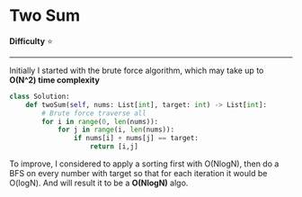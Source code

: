 # Two Sum

**Difficulty** :star:

---
Initially I started with the brute force algorithm, which may take up to **O(N^2) time complexity**
```python
class Solution:
    def twoSum(self, nums: List[int], target: int) -> List[int]:
        # Brute force traverse all
        for i in range(0, len(nums)):
            for j in range(i, len(nums)):
                if nums[i] + nums[j] == target:
                    return [i,j]
```

To improve, I considered to apply a sorting first with O(NlogN), then do a BFS on every number with target so that for each iteration it would be O(logN). And will result it to be a **O(NlogN)** algo.
